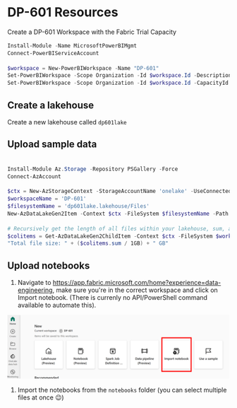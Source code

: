 # DP-601 Resources

Create a DP-601 Workspace with the Fabric Trial Capacity

```powershell
Install-Module -Name MicrosoftPowerBIMgmt
Connect-PowerBIServiceAccount

$workspace = New-PowerBIWorkspace -Name "DP-601"
Set-PowerBIWorkspace -Scope Organization -Id $workspace.Id -Description "Course DP-601: Implementing a Lakehouse with Microsoft Fabric" 
Set-PowerBIWorkspace -Scope Organization -Id $workspace.Id -CapacityId 8774B796-23F5-4833-A18B-5FC6F2026E66 # Fabric Trial Capacity
```

## Create a lakehouse

Create a new lakehouse called `dp601lake`

## Upload sample data

```powershell

Install-Module Az.Storage -Repository PSGallery -Force
Connect-AzAccount

$ctx = New-AzStorageContext -StorageAccountName 'onelake' -UseConnectedAccount -endpoint 'fabric.microsoft.com' 
$workspaceName = 'DP-601'
$filesystemName = 'dp601lake.lakehouse/Files'
New-AzDataLakeGen2Item -Context $ctx -FileSystem $filesystemName -Path "sampledata" -Directory

# Recursively get the length of all files within your lakehouse, sum, and convert to GB.
$colitems = Get-AzDataLakeGen2ChildItem -Context $ctx -FileSystem $workspaceName -Path $itemPath -Recurse -FetchProperty | Measure-Object -property Length -sum
"Total file size: " + ($colitems.sum / 1GB) + " GB"
```

## Upload notebooks

1. Navigate to https://app.fabric.microsoft.com/home?experience=data-engineering, make sure you're in the correct workspace and click on Import notebook. (There is currenly no API/PowerShell command available to automate this).

![import-notebook](./images/import-notebook.png)

1. Import the notebooks from the `notebooks` folder (you can select multiple files at once 😉)
